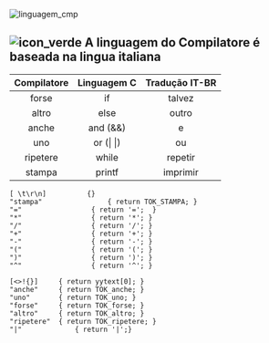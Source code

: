 ![linguagem_cmp](https://user-images.githubusercontent.com/66503956/205923023-2a0e0291-5569-49ed-a489-afc864da5923.png)

##  ![icon_verde](https://user-images.githubusercontent.com/66503956/205933163-e6f4181f-b638-43db-b9a7-d99981350ec5.png) A linguagem do Compilatore é baseada na lingua italiana

Compilatore | Linguagem C | Tradução IT-BR
:---------: | :---------: | :---------:
forse | if | talvez
altro | else | outro
anche | and (&&) | e
uno | or (\| \|) | ou
ripetere | while | repetir
stampa | printf |  imprimir
 
 
 ```
 [ \t\r\n]			{}
"stampa"				{ return TOK_STAMPA; }
"="					{ return '=';  }
"*"					{ return '*'; }
"/"					{ return '/'; }
"+"					{ return '+'; }
"-"					{ return '-'; }
"("					{ return '('; }
")"					{ return ')'; }
"^"					{ return '^'; }

[<>!{}]		{ return yytext[0]; }
"anche"		{ return TOK_anche; }
"uno"		{ return TOK_uno; }
"forse"		{ return TOK_forse; }
"altro"		{ return TOK_altro; }
"ripetere"	{ return TOK_ripetere; }
"|"             { return '|';}
```
